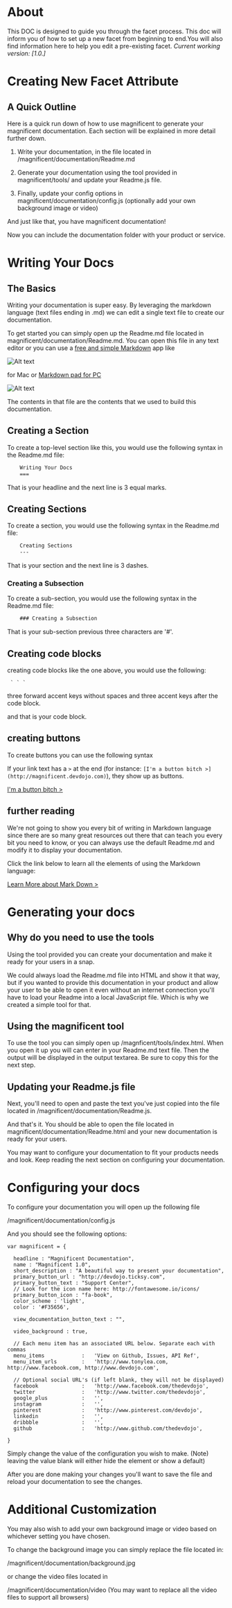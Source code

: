 About
===

This DOC is designed to  guide you through the facet process. This doc will inform you of how to set up a new facet from beginning to end.You will also find information here to help you edit a pre-existing facet.
*Current working version: [1.0.]*


Creating New Facet Attribute
===

A Quick Outline
---

Here is a quick run down of how to use magnificent to generate your magnificent documentation. Each section will be explained in more detail further down.

1. Write your documentation, in the file located in /magnificent/documentation/Readme.md

2. Generate your documentation using the tool provided in magnificent/tools/ and update your Readme.js file.

3. Finally, update your config options  in magnificent/documentation/config.js (optionally add your own  background image or video)

And just like that, you have magnificent documentation!

Now you can include the documentation folder with your product or service.


Writing Your Docs
===

The Basics
---

Writing your documentation is super easy. By leveraging the markdown language (text files ending in .md) we can edit a single text file to create our documentation.

To get started you can simply open up the Readme.md file located in magnificent/documentation/Readme.md. You can open this file in any text editor or you can use a [free and simple Markdown](http://mouapp.com/) app like

![Alt text](assets/img/docapp.png)

for Mac or [Markdown pad for PC](http://markdownpad.com/)

![Alt text](assets/img/docapp-pc.png)

The contents in that file are the contents that we used to build this documentation.

Creating a Section
---

To create a top-level section like this, you would use the following syntax in the Readme.md file:

```html
	Writing Your Docs
	===
```
That is your headline and the next line is 3 equal marks.

Creating Sections
---
To create a section, you would use the following syntax in the Readme.md file:

```html
	Creating Sections
	---
```
That is your section and the next line is 3 dashes.

### Creating a Subsection

To create a sub-section, you would use the following syntax in the Readme.md file:

```html
	### Creating a Subsection
```
That is your sub-section previous three characters are '#'.


Creating code blocks
---

creating code blocks like the one above, you would use the following:

```
 ` ` `
```

 three forward accent keys without spaces and three accent keys after the code block.

and that is your code block.

creating buttons
---

To create buttons you can use the following syntax

If your link text has a `>` at the end (for instance: `[I'm a button bitch >](http://magnificent.devdojo.com)`), they show
up as buttons.

[I'm a button bitch >](http://magnificent.devdojo.com)

further reading
---

We're not going to show you every bit of writing in Markdown language since there are so many great resources out there that can teach you every bit you need to know, or you can always use the default Readme.md and modify it to display your documentation.

Click the link below to learn all the elements of using the Markdown language:

[Learn More about Mark Down >](https://github.com/adam-p/markdown-here/wiki/Markdown-Cheatsheet)


Generating your docs
===

Why do you need to use the tools
---

Using the tool provided you can create your documentation and make it ready for your users in a snap.

We could always load the Readme.md file into HTML and show it that way, but if you wanted to provide this documentation in your product and allow your user to be able to open it even without an internet connection you'll have to load your Readme into a local JavaScript file. Which is why we created a simple tool for that.


Using the magnificent tool
---

To use the tool you can simply open up /magnficent/tools/index.html. When you open it up you will can enter in your Readme.md text file. Then the output will be displayed in the output textarea. Be sure to copy this for the next step.


Updating your Readme.js file
---
Next, you'll need to open and paste the text you've just copied into the file located in /magnificent/documentation/Readme.js.

And that's it. You should be able to open the file located in magnificent/documentation/Readme.html and your new documentation is ready for your users.

You may want to configure your documentation to fit your products needs and look. Keep reading the next section on configuring your documentation.

Configuring your docs
===

To configure your documentation you will open up the following file

/magnificent/documentation/config.js

And you should see the following options:

```
var magnificent = {

  headline : "Magnificent Documentation",
  name : "Magnificent 1.0",
  short_description : "A beautiful way to present your documentation",
  primary_button_url : "http://devdojo.ticksy.com",
  primary_button_text : "Support Center",
  // Look for the icon name here: http://fontawesome.io/icons/
  primary_button_icon : "fa-book",
  color_scheme : 'light',
  color : '#F35656',

  view_documentation_button_text : "",

  video_background : true,

  // Each menu item has an associated URL below. Separate each with commas
  menu_items 			: 	'View on Github, Issues, API Ref',
  menu_item_urls 		: 	'http://www.tonylea.com, http://www.facebook.com, http://www.devdojo.com',

  // Optional social URL's (if left blank, they will not be displayed)
  facebook				:	'http://www.facebook.com/thedevdojo',
  twitter				: 	'http://www.twitter.com/thedevdojo',
  google_plus			: 	'',
  instagram				: 	'',
  pinterest 			: 	'http://www.pinterest.com/devdojo',
  linkedin				: 	'',
  dribbble				: 	'',
  github				: 	'http://www.github.com/thedevdojo',

}
```

Simply change the value of the configuration you wish to make. (Note) leaving the value blank will either hide the element or show a default)

After you are done making your changes you'll want to save the file and reload your documentation to see the changes.

Additional Customization
===

You may also wish to add your own background image or video based on whichever setting you have chosen.

To change the background image you can simply replace the file located in:

/magnificent/documentation/background.jpg

or change the video files located in

/magnificent/documentation/video (You may want to replace all the video files to support all browsers)
